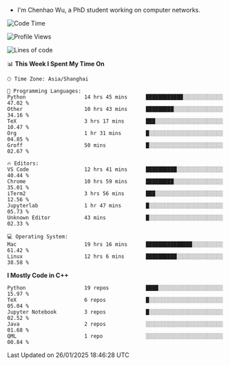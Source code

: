 - I'm Chenhao Wu, a PhD student working on computer networks.

<!--START_SECTION:waka-->
![Code Time](http://img.shields.io/badge/Code%20Time-382%20hrs%2056%20mins-blue)

![Profile Views](http://img.shields.io/badge/Profile%20Views-1-blue)

![Lines of code](https://img.shields.io/badge/From%20Hello%20World%20I%27ve%20Written-12.4%20million%20lines%20of%20code-blue)

📊 **This Week I Spent My Time On** 

```text
🕑︎ Time Zone: Asia/Shanghai

💬 Programming Languages: 
Python                   14 hrs 45 mins      ████████████░░░░░░░░░░░░░   47.02 % 
Other                    10 hrs 43 mins      █████████░░░░░░░░░░░░░░░░   34.16 % 
TeX                      3 hrs 17 mins       ███░░░░░░░░░░░░░░░░░░░░░░   10.47 % 
Org                      1 hr 31 mins        █░░░░░░░░░░░░░░░░░░░░░░░░   04.85 % 
Groff                    50 mins             █░░░░░░░░░░░░░░░░░░░░░░░░   02.67 % 

🔥 Editors: 
VS Code                  12 hrs 41 mins      ██████████░░░░░░░░░░░░░░░   40.44 % 
Chrome                   10 hrs 59 mins      █████████░░░░░░░░░░░░░░░░   35.01 % 
iTerm2                   3 hrs 56 mins       ███░░░░░░░░░░░░░░░░░░░░░░   12.56 % 
Jupyterlab               1 hr 47 mins        █░░░░░░░░░░░░░░░░░░░░░░░░   05.73 % 
Unknown Editor           43 mins             █░░░░░░░░░░░░░░░░░░░░░░░░   02.33 % 

💻 Operating System: 
Mac                      19 hrs 16 mins      ███████████████░░░░░░░░░░   61.42 % 
Linux                    12 hrs 6 mins       ██████████░░░░░░░░░░░░░░░   38.58 % 
```

**I Mostly Code in C++** 

```text
Python                   19 repos            ████░░░░░░░░░░░░░░░░░░░░░   15.97 % 
TeX                      6 repos             █░░░░░░░░░░░░░░░░░░░░░░░░   05.04 % 
Jupyter Notebook         3 repos             █░░░░░░░░░░░░░░░░░░░░░░░░   02.52 % 
Java                     2 repos             ░░░░░░░░░░░░░░░░░░░░░░░░░   01.68 % 
QML                      1 repo              ░░░░░░░░░░░░░░░░░░░░░░░░░   00.84 % 
```




 Last Updated on 26/01/2025 18:46:28 UTC
<!--END_SECTION:waka-->
